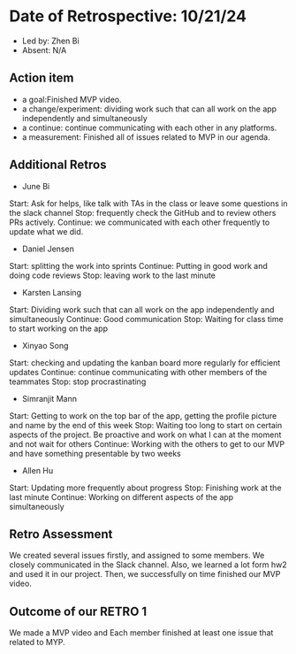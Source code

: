 # Date of Retrospective: 10/21/24

* Led by: Zhen Bi
* Absent: N/A

## Action item

* a goal:Finished MVP video.
* a change/experiment: dividing work such that can all work on the app independently and simultaneously
* a continue: continue communicating with each other in any platforms.
* a measurement: Finished all of issues related to MVP in our agenda.

## Additional Retros

* June Bi
  
Start: Ask for helps, like talk with TAs in the class or leave some questions in the slack channel
Stop: frequently check the GitHub and to review others PRs actively.
Continue: we communicated with each other frequently to update what we did.

* Daniel Jensen
  
Start: splitting the work into sprints
Continue: Putting in good work and doing code reviews
Stop: leaving work to the last minute

* Karsten Lansing
  
Start: Dividing work such that can all work on the app independently and simultaneously
Continue: Good communication
Stop: Waiting for class time to start working on the app

* Xinyao Song

Start: checking and updating the kanban board more regularly for efficient updates
Continue: continue communicating with other members of the teammates
Stop: stop procrastinating


* Simranjit Mann

Start: Getting to work on the top bar of the app, getting the profile picture and name by the end of this week
Stop: Waiting too long to start on certain aspects of the project. Be proactive and work on what I can at the moment and not wait for others
Continue: Working with the others to get to our MVP and have something presentable by two weeks

* Allen Hu

Start: Updating more frequently about progress
Stop: Finishing work at the last minute
Continue: Working on different aspects of the app simultaneously

## Retro Assessment
We created several issues firstly, and assigned to some members. We closely communicated in the Slack channel. Also, we learned a lot form hw2 and used it in our project. Then, we successfully on time finished our MVP video.

## Outcome of our RETRO 1
We made a MVP video and Each member finished at least one issue that related to MYP.
